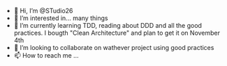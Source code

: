 - 👋 Hi, I’m @STudio26
- 👀 I’m interested in... many things
- 🌱 I’m currently learning TDD, reading about DDD and all the good practices. I bougth "Clean Architecture" and plan to get it on November 4th
- 💞️ I’m looking to collaborate on wathever project using good practices
- 📫 How to reach me ...

<!---
STudio26/STudio26 is a ✨ special ✨ repository because its `README.md` (this file) appears on your GitHub profile.
You can click the Preview link to take a look at your changes.
--->
